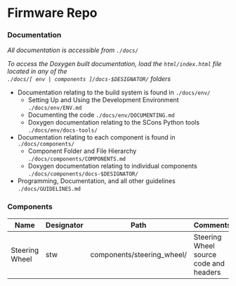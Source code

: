 # Firmware Repo

### Documentation

_All documentation is accessible from `./docs/`_

_To access the Doxygen built documentation, load the `html/index.html` file located in any of the <br> `./docs/[ env | components ]/docs-$DESIGNATOR/` folders_
- Documentation relating to the build system is found in `./docs/env/`
    - Setting Up and Using the Development Environment `./docs/env/ENV.md`
    - Documenting the code `./docs/env/DOCUMENTING.md`
    - Doxygen documentation relating to the SCons Python tools `./docs/env/docs-tools/`
- Documentation relating to each component is found in `./docs/components/`
    - Component Folder and File Hierarchy `./docs/components/COMPONENTS.md`
    - Doxygen documentation relating to individual components `./docs/components/docs-$DESIGNATOR/`
- Programming, Documentation, and all other guidelines `./docs/GUIDELINES.md`

### Components

| Name | Designator | Path | Comments |
| --- | --- | --- | --- |
| Steering Wheel | stw | components/steering_wheel/ | Steering Wheel source code and headers |


